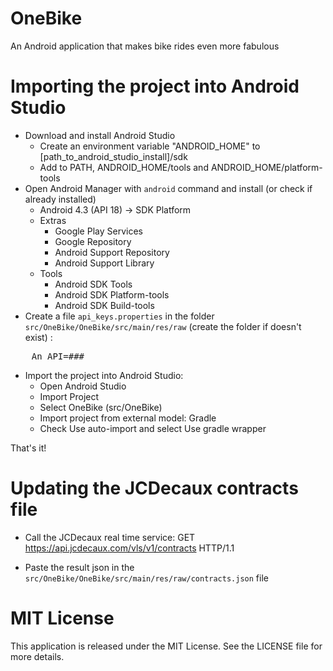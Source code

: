 # OneBike
An Android application that makes bike rides even more fabulous

# Importing the project into Android Studio

* Download and install Android Studio
	* Create an environment variable "ANDROID_HOME" to [path_to_android_studio_install]/sdk
	* Add to PATH, ANDROID_HOME/tools and ANDROID_HOME/platform-tools
* Open Android Manager with <code>android</code> command and install (or check if already installed)
	* Android 4.3 (API 18) -> SDK Platform
	* Extras
		* Google Play Services
		* Google Repository
		* Android Support Repository
		* Android Support Library
	* Tools
		* Android SDK Tools
		* Android SDK Platform-tools
		* Android SDK Build-tools
* Create a file `api_keys.properties` in the folder `src/OneBike/OneBike/src/main/res/raw` (create the folder if doesn't exist) :

<pre>
	An_API=###
</pre>

* Import the project into Android Studio:
	* Open Android Studio
	* Import Project
	* Select OneBike (src/OneBike)
	* Import project from external model: Gradle
	* Check Use auto-import and select Use gradle wrapper

That's it!

# Updating the JCDecaux contracts file

* Call the JCDecaux real time service:
GET https://api.jcdecaux.com/vls/v1/contracts HTTP/1.1

* Paste the result json in the `src/OneBike/OneBike/src/main/res/raw/contracts.json` file

# MIT License
This application is released under the MIT License. See the LICENSE file for more details.
